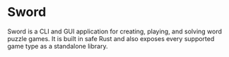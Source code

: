 # Sword

Sword is a CLI and GUI application for creating, playing, and solving word puzzle games.
It is built in safe Rust and also exposes every supported game type as a standalone library.
